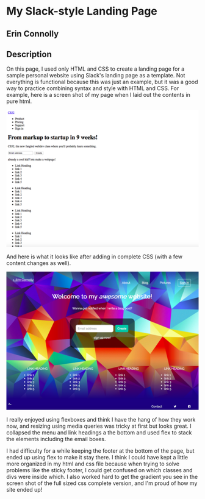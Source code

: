 # My Slack-style Landing Page

## Erin Connolly

## Description
On this page, I used only HTML and CSS to create a landing page for a sample personal website using Slack's landing page as a template. Not everything is functional because this was just an example, but it was a good way to practice combining syntax and style with HTML and CSS. For example, here is a screen shot of my page when I laid out the contents in pure html.

![layout](screenshots/layout.png)

And here is what it looks like after adding in complete CSS (with a few content changes as well).

![layout](screenshots/css.png)

I really enjoyed using flexboxes and think I have the hang of how they work now, and resizing using media queries was tricky at first but looks great. I collapsed the menu and link headings a the bottom and used flex to stack the elements including the email boxes.



I had difficulty for a while keeping the footer at the bottom of the page, but ended up using flex to make it stay there. I think I could have kept a little more organized in my html and css file because when trying to solve problems like the sticky footer, I could get confused on which classes and divs were inside which. I also worked hard to get the gradient you see in the screen shot of the full sized css complete version, and I'm proud of how my site ended up!
